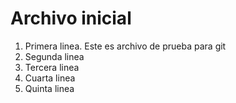 # Archivo inicial

1. Primera linea. Este es archivo de prueba para git
1. Segunda linea
1. Tercera linea
1. Cuarta linea
1. Quinta linea
